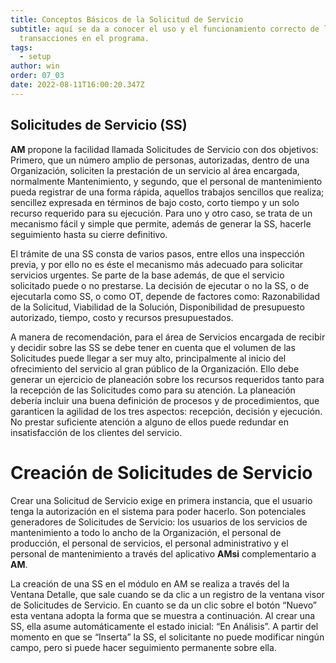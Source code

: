 ```yaml
---
title: Conceptos Básicos de la Solicitud de Servicio
subtitle: aquí se da a conocer el uso y el funcionamiento correcto de las
  transacciones en el programa.
tags:
  - setup
author: win
order: 07_03
date: 2022-08-11T16:00:20.347Z
---
```

## Solicitudes de Servicio (SS)

**AM** propone la facilidad llamada Solicitudes de Servicio con dos objetivos: Primero, que un número amplio de personas, autorizadas, dentro de una Organización, soliciten la prestación de un servicio al área encargada, normalmente Mantenimiento, y segundo, que el personal de mantenimiento pueda registrar de una forma rápida, aquellos trabajos sencillos que realiza; sencillez expresada en términos de bajo costo, corto tiempo y un solo recurso requerido para su ejecución. Para uno y otro caso, se trata de un mecanismo fácil y simple que permite, además de generar la SS, hacerle seguimiento hasta su cierre definitivo.


El trámite de una SS consta de varios pasos, entre ellos una inspección previa, y por ello no es éste el mecanismo más adecuado para solicitar servicios urgentes. Se parte de la base además, de que el servicio solicitado puede o no prestarse. La decisión de ejecutar o no la SS, o de ejecutarla como SS, o como OT, depende de factores como: Razonabilidad de la Solicitud, Viabilidad de la Solución, Disponibilidad de presupuesto autorizado, tiempo, costo y recursos presupuestados.


A manera de recomendación, para el área de Servicios encargada de recibir y decidir sobre las SS se debe tener en cuenta que el volumen de las Solicitudes puede llegar a ser muy alto, principalmente al inicio del ofrecimiento del servicio al gran público de la Organización. Ello debe generar un ejercicio de planeación sobre los recursos requeridos tanto para la recepción de las Solicitudes como para su atención. La planeación debería incluir una buena definición de procesos y de procedimientos, que garanticen la agilidad de los tres aspectos: recepción, decisión y ejecución. No prestar suficiente atención a alguno de ellos puede redundar en insatisfacción de los clientes del servicio.


# Creación de Solicitudes de Servicio

Crear una Solicitud de Servicio exige en primera instancia, que el usuario tenga la autorización en el sistema para poder hacerlo. Son potenciales generadores de Solicitudes de Servicio: los usuarios de los servicios de mantenimiento a todo lo ancho de la Organización, el personal de producción, el personal de servicios, el personal administrativo y el personal de mantenimiento a través del aplicativo **AMsi** complementario a **AM**.


La creación de una SS en el módulo en AM se realiza a través del  la Ventana Detalle, que sale cuando se da clic a un registro de la ventana visor de Solicitudes de Servicio. En cuanto se da un clic sobre el botón “Nuevo” esta ventana adopta la forma que se muestra a continuación. Al crear una SS, ella asume automáticamente el estado inicial: “En Análisis”. A partir del momento en que se “Inserta” la SS, el solicitante no puede modificar ningún campo, pero si puede hacer seguimiento permanente sobre ella.







